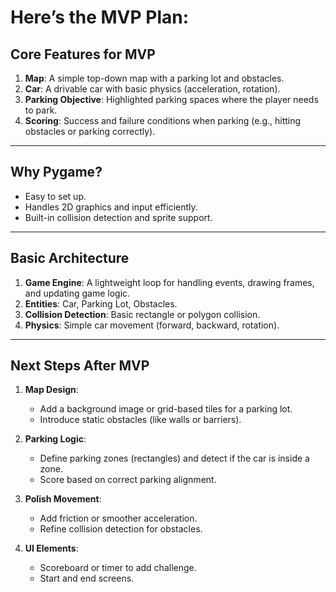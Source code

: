 # Here’s the **MVP Plan**:

## Core Features for MVP

1. **Map**: A simple top-down map with a parking lot and obstacles.
2. **Car**: A drivable car with basic physics (acceleration, rotation).
3. **Parking Objective**: Highlighted parking spaces where the player needs to park.
4. **Scoring**: Success and failure conditions when parking (e.g., hitting obstacles or parking correctly).

---

## Why Pygame?

-   Easy to set up.
-   Handles 2D graphics and input efficiently.
-   Built-in collision detection and sprite support.

---

## Basic Architecture

1. **Game Engine**: A lightweight loop for handling events, drawing frames, and updating game logic.
2. **Entities**: Car, Parking Lot, Obstacles.
3. **Collision Detection**: Basic rectangle or polygon collision.
4. **Physics**: Simple car movement (forward, backward, rotation).

---

## Next Steps After MVP

1. **Map Design**:

    - Add a background image or grid-based tiles for a parking lot.
    - Introduce static obstacles (like walls or barriers).

2. **Parking Logic**:

    - Define parking zones (rectangles) and detect if the car is inside a zone.
    - Score based on correct parking alignment.

3. **Polish Movement**:

    - Add friction or smoother acceleration.
    - Refine collision detection for obstacles.

4. **UI Elements**:
    - Scoreboard or timer to add challenge.
    - Start and end screens.
